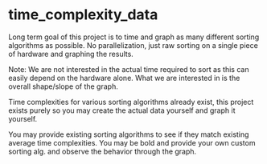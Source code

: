 # time_complexity_data
Long term goal of this project is to time and graph as many different sorting algorithms as possible.
No parallelization, just raw sorting on a single piece of hardware and graphing the results.

Note:
We are not interested in the actual time required to sort as this can easily depend on the hardware alone.
What we are interested in is the overall shape/slope of the graph.

Time complexities for various sorting algorithms already exist, this project exists purely so you may
create the actual data yourself and graph it yourself.

You may provide existing sorting algorithms to see if they match existing average time complexities.
You may be bold and provide your own custom sorting alg. and observe the behavior through the graph.
